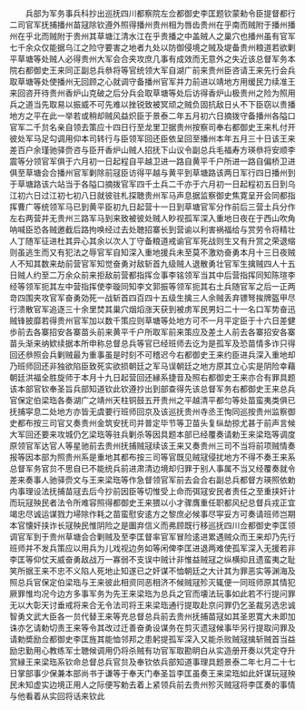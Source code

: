<!-- { "loadSidebar": true } -->

　　兵部为军务事兵科抄出巡抚四川都察院左佥都御史李匡题钦蒙勑令臣提督都行二司官军抚捕播州苗冦除钦遵外照得播州贵州相为唇齿贵州在乎南而贼附于播州播州在乎北而贼附于贵州其草塘江清水江在乎贵播之中盖贼人之巢穴也播州虽有官军七千余众仅能据乌江之险守要害之地者九处以防御侵境之贼及堤备贵州粮道若欲剿平草塘等处贼人必得贵州大军会合夹攻庶几事有成效而无意外之失近该总督军务本院右都御史王来同正副总兵叅将等官统领大军自湖广前来贵州臣咨请王来先行会兵取草塘等处使播州无回顾之心就调守备播州官军并力前进以靖地方用缓民力续准王来回咨开待贵州香炉山克破之后分兵会取草塘等处后访得香炉山极贵州之险为照用兵之道当先取易以振威不可先难以挫锐致被冥顽之贼负固抗敌日乆不下臣窃以贵播地方之平在此一举若或稍却贼风益炽臣于景泰二年五月初六日摘拨守备播州各隘口官军二千贠名亲自领去策应十四日行至龙里卫据贵州按察司奉右都御史王来札付开彼处军马足勾调用仰本司转行与臣领军回还臣依呈回至播州本年五月三十日该王来差百户余瑾驰驿赍咨与臣开香炉山贼人招抚下山议令副总兵毛福寿方瑛叅将安顺李震等分领官军俱于六月初一日起程自平越卫进一路自黄平千户所进一路自偏桥卫进俱至草塘会合播州官军剿除前冦臣访得平越与黄平到草塘路该两日军行四日播州到于草塘路该六站当于各隘口摘拨官军四千土兵二千亦于六月初一日起程初五日到乌江初六日过江初七初八日就彼驻札探聴贵州军马声息据监察御史焦寛呈开会同都指挥曹广等统领军马已到黄平臣初九日起营十一日到草塘官军分作前后三营土兵分作左右两营并无贵州三路军马到来致被彼处贼人眇视孤军深入重地日夜在于西山吹角呐喊臣恐各贼邀截后路拘唤经过去处聴招寨长到营谕以利害祸福给与赏劳令将精壮人丁随军征进杜其异心其余以次人丁守备粮道戒谕官军死战则生又有升赏之荣退缩则虽逃生而又有犯法之辱官军自知深入重地援兵未至莫不激劝奋勇本月十三日夜贼人不知其数来劫前营官军知觉奋勇对敌斩首九级贼人退散勇壮官军生擒贼四人十五日贼人约至二万余众前来拒敌前营都指挥佥事李铭领军当其中后营指挥同知陈瑄李经等领军扼其左中营指挥使李璇同知李文郭振等领军扼其右土兵随官军之后一正两竒四围夹攻官军奋勇効死一战斩首四百四十五级生擒三人余贼丢弃镖弩挨牌盔甲尽行溃散官军追逐三十余里焚其巢穴烟熖涨天获到被虏军民男妇二十一名口军势奋迅贼锋披靡若得贵州官军加以数千策应则草塘等处地方可不一月平定臣于十六日差健歩前去各寨招安各寨苗头前来黄平千户所取军前来策应及差土人前去各寨招安各寨苗头渐来纳欵续据本所申称总督总兵等官已经班师去讫为是孤军及恐苗情多诈只得回还叅照会兵剿贼最为重事虽是时刻不可稽迟今右都御史王来约臣进兵深入重地却乃班师回还非独欲陷臣致死实欲损朝廷之军马误朝廷之地方原其立心实是阴险幸藉朝廷洪福全胜旋师于本月十九日起营回还縁系捷音及照右都御史王来亦合有罪具题该本部官钦奉圣旨兵部知道钦此钦遵抄出到部查得先该总督军务右都御史王来总兵官保定伯梁珤各奏湖广之靖州天柱铜鼓五开贵州之平越清平都匀等处苗蛮夷类俱已抚捕寜息二处地方亦皆无虞要行班师回京及该巡抚贵州寺丞王恂同巡按贵州监察御史都布按三司官又奏贵州金筑安抚司并普定毕节等卫苗头复纵劫掠尤甚于前声言候大军回还要来攻城仍乞梁珤等驻兵剿杀等因具题本部已经覆奏请勅王来梁珤等调度原领官军达官人等星驰前去贵州抚捕贼冦续该王来又奏贵州三司不当将前项贼情奏报等因本部为照贵州系是重地其都布按三司等官既见贼冦侵扰地方不得不奏王来系总督军务官贠不思自已不能统兵前进肃清边境却归罪于别人事属不当又经覆奏就令差来奏事人驰驿赍文与王来梁珤等作急督领官军前去会合右副总兵都督方瑛照依勅内事理设法抚捕苗冦去后今抄前因臣等切惟受上命而弭冦安民者责任之至重挟奸计而玩冦殃民者法令所难容照得都御史王来猥以小才骤膺重任职都风纪总督兵戎正宜竭忠尽诚运谋戮力埽除作耗之苗蛮慰安逺方之黎庶必候事尽寜妥方可奏请班师岂期本官懐奸挟诈长冦殃民惟阴险之是圗弃信义而弗顾既行移巡抚四川佥都御史李匡领调官军到于贵州草塘会合剿贼及至李匡督率官军冒险逺进累遇贼众而王来却乃先行班师并不发兵策应以用兵为儿戏视边务如等闲俾李匡进退两难使孤军深入无援若非李匡等仰仗天威奋勇敌战万一寡弱不支误中贼计非惟益贼冦之纵横抑且遗蛮夷之耻笑所据王来不忠不义陷人死地止知遂已之奸谋不恤朝廷之大计其为罪恶实等渊海及照总兵官保定伯梁珤与王来彼此相资同恶相济不候贼冦殄灭辄便一同班师原其情犯厥罪惟均况今边方多事军务为先王来梁珤为总兵之官而壊法玩事如此若不行提问罪无以大彰天讨垂戒将来合无令法司将王来梁珤通行提取赴京问罪仍乞圣裁另选忠诚智勇文武大臣各一贠代替王来等充总督总兵前去贵州抚捕苗冦如其圣恩寛大未即加诛亦乞请勅切责王来等令其改过迁善奋勇设谋务在剪灭遗冦候事毕另行提取问罪及请勅奬励佥都御史李匡旌其能恤邻邦之患躬提孤军深入又能杀败贼冦擒斩贼首当益励忠勤用心教练军士聴候调用仍将杀贼有功官军取勘眀白从实造册开奏以凭定夺升赏縁王来梁珤系钦命总督总兵官贠及奉钦依兵部知道事理具题景泰二年七月二十七日掌部事少保兼本部尚书于谦等于奉天门奉圣旨李匡虽奏王来梁珤如此奸谋玩冦殃民未知虚实边境正用人之际便写勅去着上紧领兵前去贵州殄灭贼冦将李匡奏的事情与他看着从实回将话来钦此

